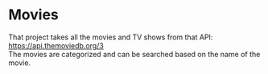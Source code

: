 # Movies

That project takes all the movies and TV shows from that API: https://api.themoviedb.org/3 \
The movies are categorized and can be searched based on the name of the movie.

